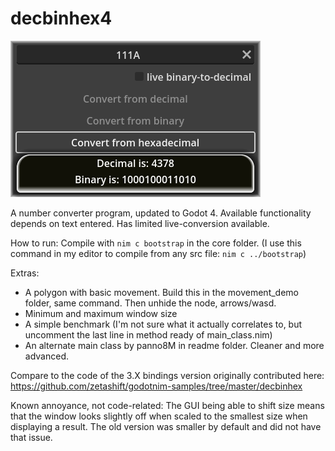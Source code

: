 # decbinhex4

![A screenshot of the demo program. A text input reads 111A, 2 options are greyed out while one has been clicked: Convert from hexadecimal. A result box at the bottom says "Decimal is: 4378". There's also a binary result but I'm sure you believe me.](readme/decbinhex4_preview.png)

A number converter program, updated to Godot 4. Available functionality depends on text entered. Has limited live-conversion available.

How to run: Compile with `nim c bootstrap` in the core folder. (I use this command in my editor to compile from any src file: `nim c ../bootstrap`)

Extras:

- A polygon with basic movement. Build this in the movement_demo folder, same command. Then unhide the node, arrows/wasd.
- Minimum and maximum window size
- A simple benchmark (I'm not sure what it actually correlates to, but uncomment the last line in method ready of main_class.nim)
- An alternate main class by panno8M in readme folder. Cleaner and more advanced.

Compare to the code of the 3.X bindings version originally contributed here: https://github.com/zetashift/godotnim-samples/tree/master/decbinhex

Known annoyance, not code-related: The GUI being able to shift size means that the window looks slightly off when scaled to the smallest size when displaying a result. The old version was smaller by default and did not have that issue.
